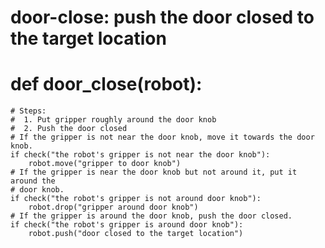 # door-close: push the door closed to the target location
# def door_close(robot):
    # Steps:
    #  1. Put gripper roughly around the door knob
    #  2. Push the door closed
    # If the gripper is not near the door knob, move it towards the door knob.
    if check("the robot's gripper is not near the door knob"):
        robot.move("gripper to door knob")
    # If the gripper is near the door knob but not around it, put it around the
    # door knob.
    if check("the robot's gripper is not around door knob"):
        robot.drop("gripper around door knob")
    # If the gripper is around the door knob, push the door closed.
    if check("the robot's gripper is around door knob"):
        robot.push("door closed to the target location")
